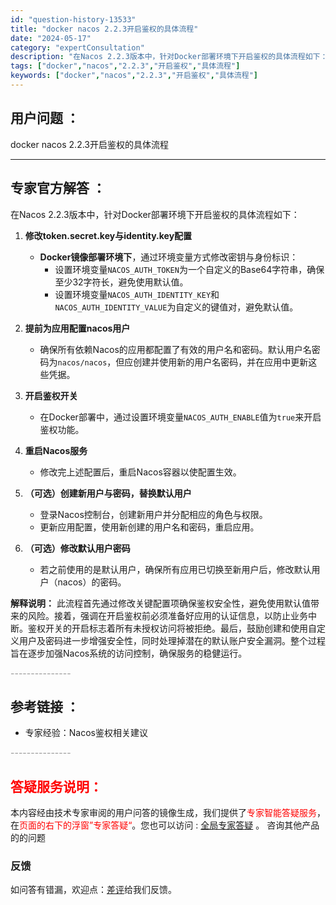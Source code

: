 ```yaml
---
id: "question-history-13533"
title: "docker nacos 2.2.3开启鉴权的具体流程"
date: "2024-05-17"
category: "expertConsultation"
description: "在Nacos 2.2.3版本中，针对Docker部署环境下开启鉴权的具体流程如下：1. **修改token.secret.key与identity.key配置**   - **Docker镜像部署环境下**，通过环境变量方式修改密钥与身份标识：     - 设置环境变量`NACOS_AUTH_TOK"
tags: ["docker","nacos","2.2.3","开启鉴权","具体流程"]
keywords: ["docker","nacos","2.2.3","开启鉴权","具体流程"]
---
```


## 用户问题 ： 
 docker nacos 2.2.3开启鉴权的具体流程  

---------------
## 专家官方解答 ：

在Nacos 2.2.3版本中，针对Docker部署环境下开启鉴权的具体流程如下：

1. **修改token.secret.key与identity.key配置**
   - **Docker镜像部署环境下**，通过环境变量方式修改密钥与身份标识：
     - 设置环境变量`NACOS_AUTH_TOKEN`为一个自定义的Base64字符串，确保至少32字符长，避免使用默认值。
     - 设置环境变量`NACOS_AUTH_IDENTITY_KEY`和`NACOS_AUTH_IDENTITY_VALUE`为自定义的键值对，避免默认值。

2. **提前为应用配置nacos用户**
   - 确保所有依赖Nacos的应用都配置了有效的用户名和密码。默认用户名密码为`nacos/nacos`，但应创建并使用新的用户名密码，并在应用中更新这些凭据。

3. **开启鉴权开关**
   - 在Docker部署中，通过设置环境变量`NACOS_AUTH_ENABLE`值为`true`来开启鉴权功能。

4. **重启Nacos服务**
   - 修改完上述配置后，重启Nacos容器以使配置生效。

5. **（可选）创建新用户与密码，替换默认用户**
   - 登录Nacos控制台，创建新用户并分配相应的角色与权限。
   - 更新应用配置，使用新创建的用户名和密码，重启应用。

6. **（可选）修改默认用户密码**
   - 若之前使用的是默认用户，确保所有应用已切换至新用户后，修改默认用户（nacos）的密码。

**解释说明：**
此流程首先通过修改关键配置项确保鉴权安全性，避免使用默认值带来的风险。接着，强调在开启鉴权前必须准备好应用的认证信息，以防止业务中断。鉴权开关的开启标志着所有未授权访问将被拒绝。最后，鼓励创建和使用自定义用户及密码进一步增强安全性，同时处理掉潜在的默认账户安全漏洞。整个过程旨在逐步加强Nacos系统的访问控制，确保服务的稳健运行。


<font color="#949494">---------------</font> 


## 参考链接 ：

* 专家经验：Nacos鉴权相关建议 


 <font color="#949494">---------------</font> 
 


## <font color="#FF0000">答疑服务说明：</font> 

本内容经由技术专家审阅的用户问答的镜像生成，我们提供了<font color="#FF0000">专家智能答疑服务</font>，在<font color="#FF0000">页面的右下的浮窗”专家答疑“</font>。您也可以访问 : [全局专家答疑](https://answer.opensource.alibaba.com/docs/intro) 。 咨询其他产品的的问题

### 反馈
如问答有错漏，欢迎点：[差评](https://ai.nacos.io/user/feedbackByEnhancerGradePOJOID?enhancerGradePOJOId=13917)给我们反馈。
